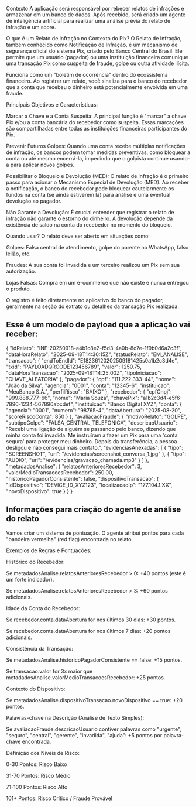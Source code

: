 Contexto 
    A aplicação será responsável por rebecer relatos de infrações e armazenar em um banco de dados. Após recebido, será criado um agente de inteligência artificial para realizar uma análise prévia do relato de infração e um score.

O que é um Relato de Infração no Contexto do Pix?
O Relato de Infração, também conhecido como Notificação de Infração, é um mecanismo de segurança oficial do sistema Pix, criado pelo Banco Central do Brasil. Ele permite que um usuário (pagador) ou uma instituição financeira comunique uma transação Pix como suspeita de fraude, golpe ou outra atividade ilícita.

Funciona como um "boletim de ocorrência" dentro do ecossistema financeiro. Ao registrar um relato, você sinaliza para o banco do recebedor que a conta que recebeu o dinheiro está potencialmente envolvida em uma fraude.

Principais Objetivos e Características:

Marcar a Chave e a Conta Suspeita: A principal função é "marcar" a chave Pix e/ou a conta bancária do recebedor como suspeita. Essas marcações são compartilhadas entre todas as instituições financeiras participantes do Pix.

Prevenir Futuros Golpes: Quando uma conta recebe múltiplas notificações de infração, os bancos podem tomar medidas preventivas, como bloquear a conta ou até mesmo encerrá-la, impedindo que o golpista continue usando-a para aplicar novos golpes.

Possibilitar o Bloqueio e Devolução (MED): O relato de infração é o primeiro passo para acionar o Mecanismo Especial de Devolução (MED). Ao receber a notificação, o banco do recebedor pode bloquear cautelarmente os fundos na conta (se ainda estiverem lá) para análise e uma eventual devolução ao pagador.

Não Garante a Devolução: É crucial entender que registrar o relato de infração não garante o estorno do dinheiro. A devolução depende da existência de saldo na conta do recebedor no momento do bloqueio.

Quando usar? O relato deve ser aberto em situações como:

Golpes: Falsa central de atendimento, golpe do parente no WhatsApp, falso leilão, etc.

Fraudes: A sua conta foi invadida e um terceiro realizou um Pix sem sua autorização.

Lojas Falsas: Compra em um e-commerce que não existe e nunca entregou o produto.

O registro é feito diretamente no aplicativo do banco do pagador, geralmente na seção do extrato ou detalhes da transação Pix realizada.

## Esse é um modelo de payload que a aplicação vai receber:

{
  "idRelato": "INF-20250918-a4b1c8e2-f5d3-4a0b-8c7e-1f9b0d6a2c3f",
  "dataHoraRelato": "2025-09-18T14:30:15Z",
  "statusRelato": "EM_ANALISE",
  "transacao": {
    "endToEndId": "E18236120202509181425s0a1b2c3d4e",
    "txid": "PAYLOADQRCODE123456789",
    "valor": 1250.75,
    "dataHoraTransacao": "2025-09-18T14:25:00Z",
    "tipoIniciacao": "CHAVE_ALEATORIA"
  },
  "pagador": {
    "cpf": "111.222.333-44",
    "nome": "João da Silva",
    "agencia": "0001",
    "conta": "12345-6",
    "instituicao": "MeuBanco S.A.",
    "perfilRisco": "BAIXO"
  },
  "recebedor": {
    "cpfCnpj": "999.888.777-66",
    "nome": "Maria Souza",
    "chavePix": "a1b2c3d4-e5f6-7890-1234-567890abcdef",
    "instituicao": "Banco Digital XYZ",
    "conta": {
      "agencia": "0001",
      "numero": "98765-4",
      "dataAbertura": "2025-08-20",
      "scoreRiscoConta": 850
    }
  },
  "avaliacaoFraude": {
    "motivoRelato": "GOLPE",
    "subtipoGolpe": "FALSA_CENTRAL_TELEFONICA",
    "descricaoUsuario": "Recebi uma ligação de alguém se passando pelo banco, dizendo que minha conta foi invadida. Me instruíram a fazer um Pix para uma 'conta segura' para proteger meu dinheiro. Depois da transferência, a pessoa desligou e não consegui mais contato.",
    "evidenciasAnexadas": [
      {
        "tipo": "SCREENSHOT",
        "url": "/evidencias/screenshot_conversa_1.jpg"
      },
      {
        "tipo": "AUDIO",
        "url": "/evidencias/gravacao_chamada.mp3"
      }
    ]
  },
  "metadadosAnalise": {
    "relatosAnterioresRecebedor": 3,
    "valorMedioTransacoesRecebedor": 250.00,
    "historicoPagadorConsistente": false,
    "dispositivoTransacao": {
      "idDispositivo": "DEVICE_ID_XYZ123",
      "localizacaoIp": "177.104.1.XX",
      "novoDispositivo": true
    }
  }
}


## Informações para criação do agente de análise do relato
Vamos criar um sistema de pontuação. O agente atribui pontos para cada "bandeira vermelha" (red flag) encontrada no relato.

Exemplos de Regras e Pontuações:

Histórico do Recebedor:

Se metadadosAnalise.relatosAnterioresRecebedor > 0: +40 pontos (este é um forte indicador).

Se metadadosAnalise.relatosAnterioresRecebedor > 3: +60 pontos adicionais.

Idade da Conta do Recebedor:

Se recebedor.conta.dataAbertura for nos últimos 30 dias: +30 pontos.

Se recebedor.conta.dataAbertura for nos últimos 7 dias: +20 pontos adicionais.

Consistência da Transação:

Se metadadosAnalise.historicoPagadorConsistente == false: +15 pontos.

Se transacao.valor for 3x maior que metadadosAnalise.valorMedioTransacoesRecebedor: +25 pontos.

Contexto do Dispositivo:

Se metadadosAnalise.dispositivoTransacao.novoDispositivo == true: +20 pontos.

Palavras-chave na Descrição (Análise de Texto Simples):

Se avaliacaoFraude.descricaoUsuario contiver palavras como "urgente", "seguro", "central", "gerente", "invadida", "ajuda": +5 pontos por palavra-chave encontrada.

Definição dos Níveis de Risco:

0-30 Pontos: Risco Baixo

31-70 Pontos: Risco Médio

71-100 Pontos: Risco Alto

101+ Pontos: Risco Crítico / Fraude Provável
